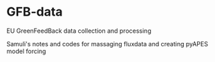 # GFB-data
EU GreenFeedBack data collection and processing

Samuli's notes and codes for massaging fluxdata and creating pyAPES model forcing
